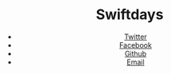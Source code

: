 <html>
	<head>
		<title>Swiftdays</title>
		<meta http-equiv="content-type" content="text/html; charset=utf-8" />
		<meta name="description" content="" />
		<meta name="keywords" content="" />
		<!--[if lte IE 8]><script src="css/ie/html5shiv.js"></script><![endif]-->
		<script src="js/skel.min.js"></script>
		<script src="js/init.js"></script>
		<noscript>
			<link rel="stylesheet" href="css/skel.css" />
			<link rel="stylesheet" href="css/style.css" />
			<link rel="stylesheet" href="css/style-wide.css" />
			<link rel="stylesheet" href="css/style-noscript.css" />
		</noscript>
		<!--[if lte IE 9]><link rel="stylesheet" href="css/ie/v9.css" /><![endif]-->
		<!--[if lte IE 8]><link rel="stylesheet" href="css/ie/v8.css" /><![endif]-->
	</head>
	<body class="loading">
		<div id="wrapper">
			<div id="bg"></div>
			<div id="overlay"></div>
			<div id="main">
					<header id="header">
						<h1>Swiftdays</h1>
						<nav>
							<ul>
								<li><a href="https://twitter.com/pinlvlc" class="fa fa-twitter"><span>Twitter</span></a></li>
								<li><a href="https://www.facebook.com/profile.php?id=100038647444637" class="fa fa-facebook"><span>Facebook</span></a></li>
								<li><a href="https://github.com/swiftdays" class="fa fa-github"><span>Github</span></a></li>
								<li><a href="mailto:master@swiftdays.com" class="fa fa-envelope-o"><span>Email</span></a></li>
							</ul>
						</nav>
					</header>
			</div>
		</div>
	</body>
</html>
